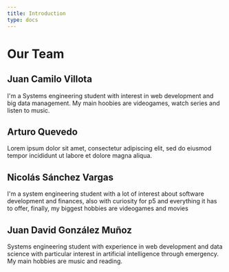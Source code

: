 ```yaml
---
title: Introduction
type: docs
---
```


# Our Team


## Juan Camilo Villota
I'm a Systems engineering student with interest in web development and big data management. My main hoobies are videogames, watch series and listen to music.
## Arturo Quevedo
Lorem ipsum dolor sit amet, consectetur adipiscing elit, sed do eiusmod tempor incididunt ut labore et dolore magna aliqua. 
## Nicolás Sánchez Vargas
I'm a system engineering student with a lot of interest about software development and finances, also with curiosity for p5 and everything it has to offer, finally, my biggest hobbies are videogames and movies
## Juan David González Muñoz
Systems engineering student with experience in web development and data science with particular interest in artificial intelligence through emergency. My main hobbies are music and reading.